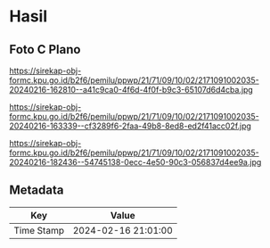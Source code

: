 # Hasil

## Foto C Plano

https://sirekap-obj-formc.kpu.go.id/b2f6/pemilu/ppwp/21/71/09/10/02/2171091002035-20240216-162810--a41c9ca0-4f6d-4f0f-b9c3-65107d6d4cba.jpg

https://sirekap-obj-formc.kpu.go.id/b2f6/pemilu/ppwp/21/71/09/10/02/2171091002035-20240216-163339--cf3289f6-2faa-49b8-8ed8-ed2f41acc02f.jpg

https://sirekap-obj-formc.kpu.go.id/b2f6/pemilu/ppwp/21/71/09/10/02/2171091002035-20240216-182436--54745138-0ecc-4e50-90c3-056837d4ee9a.jpg


## Metadata

| Key        | Value               |
| ---------- | ------------------- |
| Time Stamp | 2024-02-16 21:01:00 |



